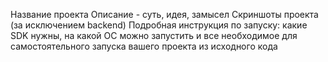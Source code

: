 Название проекта
Описание - суть, идея, замысел
Скриншоты проекта (за исключением backend)
Подробная инструкция по запуску: какие SDK нужны, на какой ОС можно запустить и все необходимое для самостоятельного запуска вашего проекта из исходного кода
